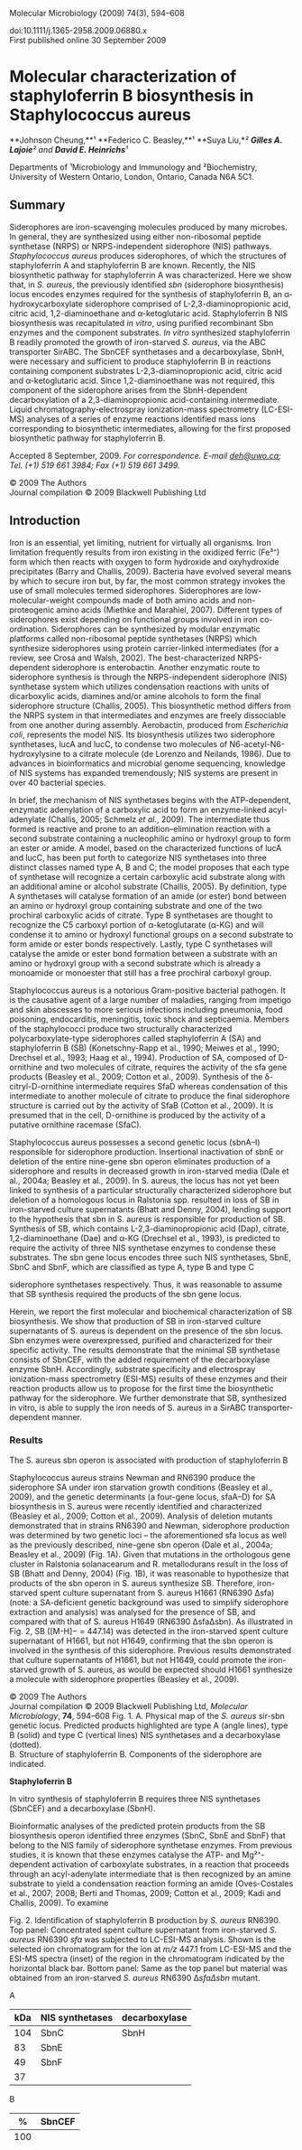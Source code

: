 
Molecular Microbiology (2009) 74(3), 594–608

doi:10.1111/j.1365-2958.2009.06880.x  
First published online 30 September 2009

# Molecular characterization of staphyloferrin B biosynthesis in Staphylococcus aureus

**Johnson Cheung,**¹ **Federico C. Beasley,**¹ **Suya Liu,**² **Gilles A. Lajoie**² and **David E. Heinrichs**¹*

Departments of ¹Microbiology and Immunology and ²Biochemistry, University of Western Ontario, London, Ontario, Canada N6A 5C1.

## Summary

Siderophores are iron-scavenging molecules produced by many microbes. In general, they are synthesized using either non-ribosomal peptide synthetase (NRPS) or NRPS-independent siderophore (NIS) pathways. *Staphylococcus aureus* produces siderophores, of which the structures of staphyloferrin A and staphyloferrin B are known. Recently, the NIS biosynthetic pathway for staphyloferrin A was characterized. Here we show that, in *S. aureus*, the previously identified *sbn* (siderophore biosynthesis) locus encodes enzymes required for the synthesis of staphyloferrin B, an α-hydroxycarboxylate siderophore comprised of L-2,3-diaminopropionic acid, citric acid, 1,2-diaminoethane and α-ketoglutaric acid. Staphyloferrin B NIS biosynthesis was recapitulated *in vitro*, using purified recombinant Sbn enzymes and the component substrates. *In vitro* synthesized staphyloferrin B readily promoted the growth of iron-starved *S. aureus*, via the ABC transporter SirABC. The SbnCEF synthetases and a decarboxylase, SbnH, were necessary and sufficient to produce staphyloferrin B in reactions containing component substrates L-2,3-diaminopropionic acid, citric acid and α-ketoglutaric acid. Since 1,2-diaminoethane was not required, this component of the siderophore arises from the SbnH-dependent decarboxylation of a 2,3-diaminopropionic acid-containing intermediate. Liquid chromatography-electrospray ionization-mass spectrometry (LC-ESI-MS) analyses of a series of enzyme reactions identified mass ions corresponding to biosynthetic intermediates, allowing for the first proposed biosynthetic pathway for staphyloferrin B.

Accepted 8 September, 2009. *For correspondence. E-mail deh@uwo.ca; Tel. (+1) 519 661 3984; Fax (+1) 519 661 3499.*

© 2009 The Authors  
Journal compilation © 2009 Blackwell Publishing Ltd

## Introduction

Iron is an essential, yet limiting, nutrient for virtually all organisms. Iron limitation frequently results from iron existing in the oxidized ferric (Fe³⁺) form which then reacts with oxygen to form hydroxide and oxyhydroxide precipitates (Barry and Challis, 2009). Bacteria have evolved several means by which to secure iron but, by far, the most common strategy invokes the use of small molecules termed siderophores. Siderophores are low-molecular-weight compounds made of both amino acids and non-proteogenic amino acids (Miethke and Marahiel, 2007). Different types of siderophores exist depending on functional groups involved in iron co-ordination. Siderophores can be synthesized by modular enzymatic platforms called non-ribosomal peptide synthetases (NRPS) which synthesize siderophores using protein carrier-linked intermediates (for a review, see Crosa and Walsh, 2002). The best-characterized NRPS-dependent siderophore is enterobactin. Another enzymatic route to siderophore synthesis is through the NRPS-independent siderophore (NIS) synthetase system which utilizes condensation reactions with units of dicarboxylic acids, diamines and/or amine alcohols to form the final siderophore structure (Challis, 2005). This biosynthetic method differs from the NRPS system in that intermediates and enzymes are freely dissociable from one another during assembly. Aerobactin, produced from *Escherichia coli*, represents the model NIS. Its biosynthesis utilizes two siderophore synthetases, lucA and lucC, to condense two molecules of N6-acetyl-N6-hydroxylysine to a citrate molecule (de Lorenzo and Neilands, 1986). Due to advances in bioinformatics and microbial genome sequencing, knowledge of NIS systems has expanded tremendously; NIS systems are present in over 40 bacterial species.

In brief, the mechanism of NIS synthetases begins with the ATP-dependent, enzymatic adenylation of a carboxylic acid to form an enzyme-linked acyl-adenylate (Challis, 2005; Schmelz *et al.*, 2009). The intermediate thus formed is reactive and prone to an addition–elimination reaction with a second substrate containing a nucleophilic amino or hydroxyl group to form an ester or amide. A model, based on the characterized functions of lucA and lucC, has been put forth to categorize NIS synthetases into three distinct classes named type A, B and C; the
model proposes that each type of synthetase will recognize a certain carboxylic acid substrate along with an additional amine or alcohol substrate (Challis, 2005). By definition, type A synthetases will catalyse formation of an amide (or ester) bond between an amino or hydroxyl group containing substrate and one of the two prochiral carboxylic acids of citrate. Type B synthetases are thought to recognize the C5 carboxyl portion of α-ketoglutarate (α-KG) and will condense it to amino or hydroxyl functional groups on a second substrate to form amide or ester bonds respectively. Lastly, type C synthetases will catalyse the amide or ester bond formation between a substrate with an amino or hydroxyl group with a second substrate which is already a monoamide or monoester that still has a free prochiral carboxyl group.

Staphylococcus aureus is a notorious Gram-positive bacterial pathogen. It is the causative agent of a large number of maladies, ranging from impetigo and skin abscesses to more serious infections including pneumonia, food poisoning, endocarditis, meningitis, toxic shock and septicaemia. Members of the staphylococci produce two structurally characterized polycarboxylate-type siderophores called staphyloferrin A (SA) and staphyloferrin B (SB) (Konetschny-Rapp et al., 1990; Meiwes et al., 1990; Drechsel et al., 1993; Haag et al., 1994). Production of SA, composed of D-ornithine and two molecules of citrate, requires the activity of the sfa gene products (Beasley et al., 2009; Cotton et al., 2009). Synthesis of the δ-citryl-D-ornithine intermediate requires SfaD whereas condensation of this intermediate to another molecule of citrate to produce the final siderophore structure is carried out by the activity of SfaB (Cotton et al., 2009). It is presumed that in the cell, D-ornithine is produced by the activity of a putative ornithine racemase (SfaC).

Staphylococcus aureus possesses a second genetic locus (sbnA–I) responsible for siderophore production. Insertional inactivation of sbnE or deletion of the entire nine-gene sbn operon eliminates production of a siderophore and results in decreased growth in iron-starved media (Dale et al., 2004a; Beasley et al., 2009). In S. aureus, the locus has not yet been linked to synthesis of a particular structurally characterized siderophore but deletion of a homologous locus in Ralstonia spp. resulted in loss of SB in iron-starved culture supernatants (Bhatt and Denny, 2004), lending support to the hypothesis that sbn in S. aureus is responsible for production of SB. Synthesis of SB, which contains L-2,3-diaminopropionic acid (Dap), citrate, 1,2-diaminoethane (Dae) and α-KG (Drechsel et al., 1993), is predicted to require the activity of three NIS synthetase enzymes to condense these substrates. The sbn gene locus encodes three such NIS synthetases, SbnE, SbnC and SbnF, which are classified as type A, type B and type C

siderophore synthetases respectively. Thus, it was reasonable to assume that SB synthesis required the products of the sbn gene locus.

Herein, we report the first molecular and biochemical characterization of SB biosynthesis. We show that production of SB in iron-starved culture supernatants of S. aureus is dependent on the presence of the sbn locus. Sbn enzymes were overexpressed, purified and characterized for their specific activity. The results demonstrate that the minimal SB synthetase consists of SbnCEF, with the added requirement of the decarboxylase enzyme SbnH. Accordingly, substrate specificity and electrospray ionization-mass spectrometry (ESI-MS) results of these enzymes and their reaction products allow us to propose for the first time the biosynthetic pathway for the siderophore. We further demonstrate that SB, synthesized in vitro, is able to supply the iron needs of S. aureus in a SirABC transporter-dependent manner.

### Results

The S. aureus sbn operon is associated with production of staphyloferrin B

Staphylococcus aureus strains Newman and RN6390 produce the siderophore SA under iron starvation growth conditions (Beasley et al., 2009), and the genetic determinants (a four-gene locus, sfaA–D) for SA biosynthesis in S. aureus were recently identified and characterized (Beasley et al., 2009; Cotton et al., 2009). Analysis of deletion mutants demonstrated that in strains RN6390 and Newman, siderophore production was determined by two genetic loci – the aforementioned sfa locus as well as the previously described, nine-gene sbn operon (Dale et al., 2004a; Beasley et al., 2009) (Fig. 1A). Given that mutations in the orthologous gene cluster in Ralstonia solanacearum and R. metallodurans result in the loss of SB (Bhatt and Denny, 2004) (Fig. 1B), it was reasonable to hypothesize that products of the sbn operon in S. aureus synthesize SB. Therefore, iron-starved spent culture supernatant from S. aureus H1661 (RN6390 Δsfa) (note: a SA-deficient genetic background was used to simplify siderophore extraction and analysis) was analysed for the presence of SB, and compared with that of S. aureus H1649 (RN6390 ΔsfaΔsbn). As illustrated in Fig. 2, SB ([M-H]− = 447.14) was detected in the iron-starved spent culture supernatant of H1661, but not H1649, confirming that the sbn operon is involved in the synthesis of this siderophore. Previous results demonstrated that culture supernatants of H1661, but not H1649, could promote the iron-starved growth of S. aureus, as would be expected should H1661 synthesize a molecule with siderophore properties (Beasley et al., 2009).

© 2009 The Authors  
Journal compilation © 2009 Blackwell Publishing Ltd, *Molecular Microbiology*, **74**, 594–608
Fig. 1. A. Physical map of the *S. aureus* sir-sbn genetic locus. Predicted products highlighted are type A (angle lines), type B (solid) and type C (vertical lines) NIS synthetases and a decarboxylase (dotted).  
B. Structure of staphyloferrin B. Components of the siderophore are indicated.

**Staphyloferrin B**

In vitro synthesis of staphyloferrin B requires three NIS synthetases (SbnCEF) and a decarboxylase (SbnH).

Bioinformatic analyses of the predicted protein products from the SB biosynthesis operon identified three enzymes (SbnC, SbnE and SbnF) that belong to the NIS family of siderophore synthetase enzymes. From previous studies, it is known that these enzymes catalyse the ATP- and Mg²⁺-dependent activation of carboxylate substrates, in a reaction that proceeds through an acyl-adenylate intermediate that is then recognized by an amine substrate to yield a condensation reaction forming an amide (Oves-Costales et al., 2007; 2008; Berti and Thomas, 2009; Cotton et al., 2009; Kadi and Challis, 2009). To examine

Fig. 2. Identification of staphyloferrin B production by *S. aureus* RN6390. Top panel: Concentrated spent culture supernatant from iron-starved *S. aureus* RN6390 *sfa* was subjected to LC-ESI-MS analysis. Shown is the selected ion chromatogram for the ion at *m/z* 447.1 from LC-ESI-MS and the ESI-MS spectra (inset) of the region in the chromatogram indicated by the horizontal black bar. Bottom panel: Same as the top panel but material was obtained from an iron-starved *S. aureus* RN6390 Δ*sfaΔsbn* mutant.

A

| kDa | NIS synthetases | decarboxylase |
| --- | --- | --- |
| 104 | SbnC | SbnH |
| 83 | SbnE |  |
| 49 | SbnF |  |
| 37 |  |  |

B

| % | SbnCEF |
| --- | --- |
| 100 |  |
|  |  |
|  |  |
|  |  |
|  |  |
|  |  |
|  |  |
|  |  |
|  |  |
|  |  |
|  |  |
|  |  |
|  |  |
|  |  |
|  |  |
|  |  |
|  |  |
|  |  |
|  |  |
|  |  |
|  |  |
|  |  |
|  |  |
|  |  |
|  |  |
|  |  |
|  |  |
|  |  |
|  |  |
|  |  |
|  |  |
|  |  |
|  |  |
|  |  |
|  |  |
|  |  |
|  |  |
|  |  |
|  |  |
|  |  |
|  |  |
|  |  |
|  |  |
|  |  |
|  |  |
|  |  |
|  |  |
|  |  |
|  |  |
|  |  |
|  |  |
|  |  |
|  |  |
|  |  |
|  |  |
|  |  |
|  |  |
|  |  |
|  |  |
|  |  |
|  |  |
|  |  |
|  |  |
|  |  |
|  |  |
|  |  |
|  |  |
|  |  |
|  |  |
|  |  |
|  |  |
|  |  |
|  |  |
|  |  |
|  |  |
|  |  |
|  |  |
|  |  |
|  |  |
|  |  |
|  |  |
|  |  |
|  |  |
|  |  |
|  |  |
|  |  |
|  |  |
|  |  |
|  |  |
|  |  |
|  |  |
|  |  |
|  |  |
|  |  |
|  |  |
|  |  |
|  |  |
|  |  |
|  |  |
|  |  |
|  |  |
|  |  |
|  |  |
|  |  |
|  |  |
|  |  |
|  |  |
|  |  |
|  |  |
|  |  |
|  |  |
|  |  |
|  |  |
|  |  |
|  |  |
|  |  |
|  |  |
|  |  |
|  |  |
|  |  |
|  |  |
|  |  |
|  |  |
|  |  |
|  |  |
|  |  |
|  |  |
|  |  |
|  |  |
|  |  |
|  |  |
|  |  |
|  |  |
|  |  |
|  |  |
|  |  |
|  |  |
|  |  |
|  |  |
|  |  |
|  |  |
|  |  |
|  |  |
|  |  |
|  |  |
|  |  |
|  |  |
|  |  |
|  |  |
|  |  |
|  |  |
|  |  |
|  |  |
|  |  |
|  |  |
|  |  |
|  |  |
|  |  |
|  |  |
|  |  |
|  |  |
|  |  |
|  |  |
|  |  |
|  |  |
|  |  |
|  |  |
|  |  |
|  |  |
|  |  |
|  |  |
|  |  |
|  |  |
|  |  |
|  |  |
|  |  |
|  |  |
|  |  |
|  |  |
|  |  |
|  |  |
|  |  |
|  |  |
|  |  |
|  |  |
|  |  |
|  |  |
|  |  |
|  |  |
|  |  |
|  |  |
|  |  |
|  |  |
|  |  |
|  |  |
|  |  |
|  |  |
|  |  |
|  |  |
|  |  |
|  |  |
|  |  |
|  |  |
|  |  |
|  |  |
|  |  |
|  |  |
|  |  |
|  |  |
|  |  |
|  |  |
|  |  |
|  |  |
|  |  |
|  |  |
|  |  |
|  |  |
|  |  |
|  |  |
|  |  |
|  |  |
|  |  |
|  |  |
|  |  |
|  |  |
|  |  |
|  |  |
|  |  |
|  |  |
|  |  |
|  |  |
|  |  |
|  |  |
|  |  |
|  |  |
|  |  |
|  |  |
|  |  |
|  |  |
|  |  |
|  |  |
|  |  |
|  |  |
|  |  |
|  |  |
|  |  |
|  |  |
|  |  |
|  |  |
|  |  |
|  |  |
|  |  |
|  |  |
|  |  |
|  |  |
|  |  |
|  |  |
|  |  |
|  |  |
|  |  |
|  |  |
|  |  |
|  |  |
|  |  |
|  |  |
|  |  |
|  |  |
|  |  |
|  |  |
|  |  |
|  |  |
|  |  |
|  |  |
|  |  |
|  |  |
|  |  |
|  |  |
|  |  |
|  |  |
|  |  |
|  |  |
|  |  |
|  |  |
|  |  |
|  |  |
|  |  |
|  |  |
|  |  |
|  |  |
|  |  |
|  |  |
|  |  |
|  |  |
|  |  |
|  |  |
|  |  |
|  |  |
|  |  |
|  |  |
|  |  |
|  |  |
|  |  |
|  |  |
|  |  |
|  |  |
|  |  |
|  |  |
|  |  |
|  |  |
|  |  |
|  |  |
|  |  |
|  |  |
|  |  |
|  |  |
|  |  |
|  |  |
|  |  |
|  |  |
|  |  |
|  |  |
|  |  |
|  |  |
|  |  |
|  |  |
|  |  |
|  |  |
|  |  |
|  |  |
|  |  |
|  |  |
|  |  |
|  |  |
|  |  |
|  |  |
|  |  |
|  |  |
|  |  |
|  |  |
|  |  |
|  |  |
|  |  |
|  |  |
|  |  |
|  |  |
|  |  |
|  |  |
|  |  |
|  |  |
|  |  |
|  |  |
|  |  |
|  |  |
|  |  |
|  |  |
|  |  |
|  |  |
|  |  |
|  |  |
|  |  |
|  |  |
|  |  |
|  |  |
|  |  |
|  |  |
|  |  |
|  |  |
|  |  |
|  |  |
|  |  |
|  |  |
|  |  |
|  |  |
|  |  |
|  |  |
|  |  |
|  |  |
|  |  |
|  |  |
|  |  |
|  |  |
|  |  |
|  |  |
|  |  |
|  |  |
|  |  |
|  |  |
|  |  |
|  |  |
|  |  |
|  |  |
|  |  |
|  |  |
|  |  |
|  |  |
|  |  |
|  |  |
|  |  |
|  |  |
|  |  |
|  |  |
|  |  |
|  |  |
|  |  |
|  |  |
|  |  |
|  |  |
|  |  |
|  |  |
|  |  |
|  |  |
|  |  |
|  |  |
|  |  |
|  |  |
|  |  |
|  |  |
|  |  |
|  |  |
|  |  |
|  |  |
|  |  |
|  |  |
|  |  |
|  |  |
|  |  |
|  |  |
|  |  |
|  |  |
|  |  |
|  |  |
|  |  |
|  |  |
|  |  |
|  |  |
|  |  |
|  |  |
|  |  |
|  |  |
|  |  |
|  |  |
|  |  |
|  |  |
|  |  |
|  |  |
|  |  |
|  |  |
|  |  |
|  |  |
|  |  |
|  |  |
|  |  |
|  |  |
|  |  |
|  |  |
|  |  |
|  |  |
|  |  |
|  |  |
|  |  |
|  |  |
|  |  |
|  |  |
|  |  |
|  |  |
|  |  |
|  |  |
|  |  |
|  |  |
|  |  |
|  |  |
|  |  |
|  |  |
|  |  |
|  |  |
|  |  |
|  |  |
|  |  |
|  |  |
|  |  |
|  |  |
|  |  |
|  |  |
|  |  |
|  |  |
|  |  |
|  |  |
|  |  |
|  |  |
|  |  |
|  |  |
|  |  |
|  |  |
|  |  |
|  |  |
|  |  |
|  |  |
|  |  |
|  |  |
|  |  |
|  |  |
|  |  |
|  |  |
|  |  |
|  |  |
|  |  |
|  |  |
|  |  |
|  |  |
|  |  |
|  |  |
|  |  |
|  |  |
|  |  |
|  |  |
|  |  |
|  |  |
|  |  |
|  |  |
|  |  |
|  |  |
|  |  |
|  |  |
|  |  |
|  |  |
|  |  |
|  |  |
|  |  |
|  |  |
|  |  |
|  |  |
|  |  |
|  |  |
|  |  |
|  |  |
|  |  |
|  |  |
|  |  |
|  |  |
|  |  |
|  |  |
|  |  |
|  |  |
|  |  |
|  |  |
|  |  |
|  |  |
|  |  |
|  |  |
|  |  |
|  |  |
|  |  |
|  |  |
|  |  |
|  |  |
|  |  |
|  |  |
|  |  |
|  |  |
|  |  |
|  |  |
|  |  |
|  |  |
|  |  |
|  |  |
|  |  |
|  |  |
|  |  |
|  |  |
|  |  |
|  |  |
|  |  |
|  |  |
|  |  |
|  |  |
|  |  |
|  |  |
|  |  |
|  |  |
|  |  |
|  |  |
|  |  |
|  |  |
|  |  |
|  |  |
|  |  |
|  |  |
|  |  |
|  |  |
|  |  |
|  |  |
|  |  |
|  |  |
|  |  |
|  |  |
|  |  |
|  |  |
|  |  |
|  |  |
|  |  |
|  |  |
|  |  |
|  |  |
|  |  |
|  |  |
|  |  |
|  |  |
|  |  |
|  |  |
|  |  |
|  |  |
|  |  |
|  |  |
|  |  |
|  |  |
|  |  |
|  |  |
|  |  |
|  |  |
|  |  |
|  |  |
|  |  |
|  |  |
|  |  |
|  |  |
|  |  |
|  |  |
|  |  |
|  |  |
|  |  |
|  |  |
|  |  |
|  |  |
|  |  |
|  |  |
|  |  |
|  |  |
|  |  |
|  |  |
|  |  |
|  |  |
|  |  |
|  |  |
|  |  |
|  |  |
|  |  |
|  |  |
|  |  |
|  |  |
|  |  |
|  |  |
|  |  |
|  |  |
|  |  |
|  |  |
|  |  |
|  |  |
|  |  |
|  |  |
|  |  |
|  |  |
|  |  |
|  |  |
|  |  |
|  |  |
|  |  |
|  |  |
|  |  |
|  |  |
|  |  |
|  |  |
|  |  |
|  |  |
|  |  |
|  |  |
|  |  |
|  |  |
|  |  |
|  |  |
|  |  |
|  |  |
|  |  |
|  |  |
|  |  |
|  |  |
|  |  |
|  |  |
|  |  |
|  |  |
|  |  |
|  |  |
|  |  |
|  |  |
|  |  |
|  |  |
|  |  |
|  |  |
|  |  |
|  |  |
|  |  |
|  |  |
|  |  |
|  |  |
|  |  |
|  |  |
|  |  |
|  |  |
|  |  |
|  |  |
|  |  |
|  |  |
|  |  |
|  |  |
|  |  |
|  |  |
|  |  |
|  |  |
|  |  |
|  |  |
|  |  |
|  |  |
|  |  |
|  |  |
|  |  |
|  |  |
|  |  |
|  |  |
|  |  |
|  |  |
|  |  |
|  |  |
|  |  |
|  |  |
|  |  |
|  |  |
|  |  |
|  |  |
|  |  |
|  |  |
|  |  |
|  |  |
|  |  |
|  |  |
|  |  |
|  |  |
|  |  |
|  |  |
|  |  |
|  |  |
|  |  |
|  |  |
|  |  |
|  |  |
|  |  |
|  |  |
|  |  |
|  |  |
|  |  |
|  |  |
|  |  |
|  |  |
|  |  |
|  |  |
|  |  |
|  |  |
|  |  |
|  |  |
|  |  |
|  |  |
|  |  |
|  |  |
|  |  |
|  |  |
|  |  |
|  |  |
|  |  |
|  |  |
|  |  |
|  |  |
|  |  |
|  |  |
|  |  |
|  |  |
|  |  |
|  |  |
|  |  |
|  |  |
|  |  |
|  |  |
|  |  |
|  |  |
|  |  |
|  |  |
|  |  |
|  |  |
|  |  |
|  |  |
|  |  |
|  |  |
|  |  |
|  |  |
|  |  |
|  |  |
|  |  |
|  |  |
|  |  |
|  |  |
|  |  |
|  |  |
|  |  |
|  |  |
|  |  |
|  |  |
|  |  |
|  |  |
|  |  |
|  |  |
|  |  |
|  |  |
|  |  |
|  |  |
|  |  |
|  |  |
|  |  |
|  |  |
|  |  |
|  |  |
|  |  |
|  |  |
|  |  |
|  |  |
|  |  |
|  |  |
|  |  |
|  |  |
|  |  |
|  |  |
|  |  |
|  |  |
|  |  |
|  |  |
|  |  |
|  |  |
|  |  |
|  |  |
|  |  |
|  |  |
|  |  |
|  |  |
|  |  |
|  |  |
|  |  |
|  |  |
|  |  |
|  |  |
|  |  |
|  |  |
|  |  |
|  |  |
|  |  |
|  |  |
|  |  |
|  |  |
|  |  |
|  |  |
|  |  |
|  |  |
|  |  |
|  |  |
|  |  |
|  |  |
|  |  |
|  |  |
|  |  |
|  |  |
|  |  |
|  |  |
|  |  |
|  |  |
|  |  |
|  |  |
|  |  |
|  |  |
|  |  |
|  |  |
|  |  |
|  |  |
|  |  |
|  |  |
|  |  |
|  |  |
|  |  |
|  |  |
|  |  |
|  |  |
|  |  |
|  |  |
|  |  |
|  |  |
|  |  |
|  |  |
|  |  |
|  |  |
|  |  |
|  |  |
|  |  |
|  |  |
|  |  |
|  |  |
|  |  |
|  |  |
|  |  |
|  |  |
|  |  |
|  |  |
|  |  |
|  |  |
|  |  |
|  |  |
|  |  |
|  |  |
|  |  |
|  |  |
|  |  |
|  |  |
|  |  |
|  |  |
|  |  |
|  |  |
|  |  |
|  |  |
|  |  |
|  |  |
|  |  |
|  |  |
|  |  |
|  |  |
|  |  |
|  |  |
|  |  |
|  |  |
|  |  |
|  |  |
|  |  |
|  |  |
|  |  |
|  |  |
|  |  |
|  |  |
|  |  |
|  |  |
|  |  |
|  |  |
|  |  |
|  |  |
|  |  |
|  |  |
|  |  |
|  |  |
|  |  |
|  |  |
|  |  |
|  |  |
|  |  |
|  |  |
|  |  |
|  |  |
|  |  |
|  |  |
|  |  |
|  |  |
|  |  |
|  |  |
|  |  |
|  |  |
|  |  |
|  |  |
|  |  |
|  |  |
|  |  |
|  |  |
|  |  |
|  |  |
|  |  |
|  |  |
|  |  |
|  |  |
|  |  |
|  |  |
|  |  |
|  |  |
|  |  |
|  |  |
|  |  |
|  |  |
|  |  |
|  |  |
|  |  |
|  |  |
|  |  |
|  |  |
|  |  |
|  |  |
|  |  |
|  |  |
|  |  |
|  |  |
|  |  |
|  |  |
|  |  |
|  |  |
|  |  |
|  |  |
|  |  |
|  |  |
|  |  |
|  |  |
|  |  |
|  |  |
|  |  |
|  |  |
|  |  |
|  |  |
|  |  |
|  |  |
|  |  |
|  |  |
|  |  |
|  |  |
|  |  |
|  |  |
|  |  |
|  |  |
|  |  |
|  |  |
|  |  |
|  |  |
|  |  |
|  |  |
|  |  |
|  |  |
|  |  |
|  |  |
|  |  |
|  |  |
|  |  |
|  |  |
|  |  |
|  |  |
|  |  |
|  |  |
|  |  |
|  |  |
|  |  |
|  |  |
|  |  |
|  |  |
|  |  |
|  |  |
|  |  |
|  |  |
|  |  |
|  |  |
|  |  |
|  |  |
|  |  |
|  |  |
|  |  |
|  |  |
|  |  |
|  |  |
|  |  |
|  |  |
|  |  |
|  |  |
|  |  |
|  |  |
|  |  |
|  |  |
|  |  |
|  |  |
|  |  |
|  |  |
|  |  |
|  |  |
|  |  |
|  |  |
|  |  |
|  |  |
|  |  |
|  |  |
|  |  |
|  |  |
|  |  |
|  |  |
|  |  |
|  |  |
|  |  |
|  |  |
|  |  |
|  |  |
|  |  |
|  |  |
|  |  |
|  |  |
|  |  |
|  |  |
|  |  |
|  |  |
|  |  |
|  |  |
|  |  |
|  |  |
|  |  |
|  |  |
|  |  |
|  |  |
|  |  |
|  |  |
|  |  |
|  |  |
|  |  |
|  |  |
|  |  |
|  |  |
|  |  |
|  |  |
|  |  |
|  |  |
|  |  |
|  |  |
|  |  |
|  |  |
|  |  |
|  |  |
|  |  |
|  |  |
|  |  |
|  |  |
|  |  |
|  |  |
|  |  |
|  |  |
|  |  |
|  |  |
|  |  |
|  |  |
|  |  |
|  |  |
|  |  |
|  |  |
|  |  |
|  |  |
|  |  |
|  |  |
|  |  |
|  |  |
|  |  |
|  |  |
|  |  |
|  |  |
|  |  |
|  |  |
|  |  |
|  |  |
|  |  |
|  |  |
|  |  |
|  |  |
|  |  |
|  |  |
|  |  |
|  |  |
|  |  |
|  |  |
|  |  |
|  |  |
|  |  |
|  |  |
|  |  |
|  |  |
|  |  |
|  |  |
|  |  |
|  |  |
|  |  |
|  |  |
|  |
Fig. 4. ESI-MS/MS fragmentation pattern of ions at *m/z* 447.1 (staphyloferrin B) is identical between samples obtained *in vivo* [i.e. from material obtained from culture supernatants (Fig. 2, top panel)] and *in vitro* [i.e. from material synthesized *in vitro* (Fig. 3B, bottom panel)]. The \[M-H\]⁻ ion fragments to give daughter ions resulting from losses of water and carbon dioxide, as indicated.

ATP, Mg²⁺, SbnC, SbnE, SbnF, SbnH, Dap, citrate or α-KG was omitted from the reaction (data not shown). Notably, SB synthesis could proceed even without the addition of Dae in the reaction (see below for further discussion). ESI-MS/MS was used to confirm that SB produced *in vitro* was the same as that isolated from spent culture supernatants of iron-starved *S*. aureus (Fig. 4).

In vitro synthesized staphyloferrin B is biologically active

Having established that SB can be produced *in vitro*, it was important to show that the molecule had the same biological properties (i.e. the ability to deliver iron to bacteria) as that of SB produced by *S*. aureus cells. This was confirmed by showing that enzymatic reaction material derived from complete reactions (i.e. those containing citric acid, Dap, α-KG, ATP, Mg²⁺ and SbnCEFH; see Fig. 3), and not that derived from reactions lacking any one component (e.g. lacking ATP or one or more enzymes), could readily promote the iron-starved growth of siderophore-deficient *S*. aureus (i.e. Δ*sfaΔsbn*) in a concentration-dependent fashion (Fig. 5A). This SB-dependent growth promotion was mediated by the ABC transporter SirABC (Fig. 5B), which is encoded by the *sirABC* operon divergently transcribed from the *sbn* operon (Fig. 1A).

SbnE, a citrate-desymmetrizing enzyme, initiates staphyloferrin B synthesis

Staphylococcus aureus SbnE is 578 amino acids in length with a calculated molecular mass of 66 kDa and an estimated isoelectric point (pl) of 5.52. Gel filtration analyses demonstrate that the protein exists in solution as a mixture of monomer and dimer (data not shown). Bioinformatic analyses place the enzyme in the lucA/lucC family of NIS synthetases and, more specifically, into the type A subfamily (Challis, 2005). BLAST searches demonstrate that SbnE shares significant similarity with the type A enzymes AsbA (initiates petrobactin synthesis in *Bacillus anthracis*) (Oves-Costales et al., 2009) and AcsD (initiates achromobactin synthesis in *Pectobacterium chrysanthemi* and *Pseudomonas syringae*) (Berti and Thomas, 2009; Schmelz et al., 2009). The type A enzymes are specific for condensation reactions involving citric acid and more importantly, a recent thorough study on AcsD from *P*. *chrysanthemi* showed that this enzyme catalysed the stereospecific adenylation of one of the prochiral carboxymethyl groups of citrate, which primes it for reaction with nucleophilic L-serine to form an achromobactin precursor (Schmelz et al., 2009).

To assay for enzymatic activity of SbnE, the hydroxylamine trapping assay (described in Kadi and Challis, 2009) was used. Essentially, this assay is used to monitor the specific activity of a synthetase towards a particular carboxylic acid. As illustrated in Fig. 6, of the three NIS synthetases tested (SbnC, SbnE and SbnF), only SbnE showed a high level of specific activity towards citrate as a substrate. In the structure of SB (Fig. 1B), citrate is joined on either side by Dap and Dae. Liquid chromatography-electrospray ionization-mass spectrometry (LC-ESI-MS) was used to demonstrate that upon incubation with citrate and Dap, SbnE readily catalysed

citrate in hydroxylamine assays (Fig. 6), was unable to form the citryl-Dap intermediate (Fig. 7A).

The kinetics of the recognition of citrate by SbnE were determined using the hydroxylamine trapping assay, and were as follows: \( K_m = 0.99 \, \text{mM} \pm 0.12 \), \( V_{\max} = 0.04 \, \text{mM min}^{-1} \pm 0.002 \) and \( K_{\text{cat}} = 16.08 \, \text{min}^{-1} \pm 0.87 \). Michaelis–Menten kinetics were observed at substrate concentrations as high as 30 mM citrate.

It was of interest to determine if SbnE could also carry out a condensation reaction between citrate and Dae. The bottom three panels of Fig. 7B and Fig. S1 illustrate that this reaction does occur, but that when presented with equimolar concentrations of citrate, Dap and Dae, SbnE readily forms the citryl-Dap intermediate ([M-H]⁻ at m/z 277.1) and virtually no mass ion species that would correlate with the formation of citryl-Dae ([M-H]⁻ at m/z 233.1). Therefore, this suggests that Dap is the preferred amine substrate for SbnE.


**Fig. 5.** In vitro synthesized staphyloferrin B (SB) is biologically active.
A. Increasing amounts of SB from complete reactions promoted increasing growth of iron-starved *S.* aureus Δ*sfaΔsbn*, reaching levels comparable to those obtained when 50 μM FeCl₃ was added to culture media. Material from reactions that lacked either ATP or Sbn enzymes failed to promote growth.
B. An intact SirABC transport system (see Fig. 1A for physical map of *sir-sbn* locus) is required for SB-dependent iron acquisition observed either in liquid growth media or in siderophore plate bioassays (inset). As described in Experimental procedures, the SB biosynthesis reactions produced 1 nM Desferal™ equivalents of SB as determined using the CAS siderophore detection assay. Each data point represents the mean ± SD of triplicate samples.


the ATP-dependent formation of a mass ion species of [M-H]⁻ at m/z 277.1 (Fig. 7A), consistent with the formation of [3] (Fig. 8). This reaction product reacted strongly with CAS reagent but was unable to promote the iron-starved growth of *S.* aureus (data not shown). The SbnE-dependent condensation of citrate with Dap was further confirmed by the appearance of a mass ion at m/z 279.1 when citrate-2,4-¹³C₂ replaced citric acid in the reaction (Fig. 7A). SbnF, which showed some activity towards

© 2009 The Authors  
Journal compilation © 2009 Blackwell Publishing Ltd, *Molecular Microbiology*, **74**, 594–608


**Fig. 6.** Substrate specificity determination for Sbn enzymes. Sbn enzymes were mixed with carboxylic acid substrates in reactions that contained ATP, Mg²⁺ and hydroxylamine. Assays, performed according to published procedures (Kadi and Challis, 2009), detected the production of hydroxamates. Results are presented for reactions using the carboxylic acid substrates citrate, cityrl-Dap, citryl-Dae and α-KG. Citryl-Dap and citryl-Dae were prepared from reactions that contained ATP, Mg²⁺, SbnE, citrate and either Dap or Dae respectively.

A

| SbnE, citrate, | 277.11 | 1.3e5 |
| --- | --- | --- |
| Dap, ATP, Mg²⁺ |  |  |

| SbnE, citrate, |  | 1.3e5 |
| --- | --- | --- |
| Dap, Mg²⁺ |  |  |

| SbnE, citrate-2,4-¹³C₂, | 279.12 | 1.3e5 |
| --- | --- | --- |
| Dap, ATP, Mg²⁺ |  |  |

| SbnF, citrate, |  | 1.3e5 |
| --- | --- | --- |
| Dap, ATP, Mg²⁺ |  |  |

B

|  |  |  |  |  |  |  |  |  |  |  |  |  |  |  |  |  |  |  |  |  |  |  |  |  |  |  |  |  |  |  |  |  |  |  |  |  |  |  |  |  |  |  |  |  |  |  |  |  |  |  |  |  |  |  |  |  |  |  |  |  |  |  |  |  |  |  |  |  |  |  |  |  |  |  |  |  |  |  |  |  |  |  |  |  |  |  |  |  |  |  |  |  |  |  |  |  |  |  |  |  |  |  |  |  |  |  |  |  |  |  |  |  |  |  |  |  |  |  |  |  |  |  |  |  |  |  |  |  |  |  |  |  |  |  |  |  |  |  |  |  |  |  |  |  |  |  |  |  |  |  |  |  |  |  |  |  |  |  |  |  |  |  |  |  |  |  |  |  |  |  |  |  |  |  |  |  |  |  |  |  |  |  |  |  |  |  |  |  |  |  |  |  |  |  |  |  |  |  |  |  |  |  |  |  |  |  |  |  |  |  |  |  |  |  |  |  |  |  |  |  |  |  |  |  |  |  |  |  |  |  |  |  |  |  |  |  |  |  |  |  |  |  |  |  |  |  |  |  |  |  |  |  |  |  |  |  |  |  |  |  |  |  |  |  |  |  |  |  |  |  |  |  |  |  |  |  |  |  |  |  |  |  |  |  |  |  |  |  |  |  |  |  |  |  |  |  |  |  |  |  |  |  |  |  |  |  |  |  |  |  |  |  |  |  |  |  |  |  |  |  |  |  |  |  |  |  |  |  |  |  |  |  |  |  |  |  |  |  |  |  |  |  |  |  |  |  |  |  |  |  |  |  |  |  |  |  |  |  |  |  |  |  |  |  |  |  |  |  |  |  |  |  |  |  |  |  |  |  |  |  |  |  |  |  |  |  |  |  |  |  |  |  |  |  |  |  |  |  |  |  |  |  |  |  |  |  |  |  |  |  |  |  |  |  |  |  |  |  |  |  |  |  |  |  |  |  |  |  |  |  |  |  |  |  |  |  |  |  |  |  |  |  |  |  |  |  |  |  |  |  |  |  |  |  |  |  |  |  |  |  |  |  |  |  |  |  |  |  |  |  |  |  |  |  |  |  |  |  |  |  |  |  |  |  |  |  |  |  |  |  |  |  |  |  |  |  |  |  |  |  |  |  |  |  |  |  |  |  |  |  |  |  |  |  |  |  |  |  |  |  |  |  |  |  |  |  |  |  |  |  |  |  |  |  |  |  |  |  |  |  |  |  |  |  |  |  |  |  |  |  |  |  |  |  |  |  |  |  |  |  |  |  |  |  |  |  |  |  |  |  |  |  |  |  |  |  |  |  |  |  |  |  |  |  |  |  |  |  |  |  |  |  |  |  |  |  |  |  |  |  |  |  |  |  |  |  |  |  |  |  |  |  |  |  |  |  |  |  |  |  |  |  |  |  |  |  |  |  |  |  |  |  |  |  |  |  |  |  |  |  |  |  |  |  |  |  |  |  |  |  |  |  |  |  |  |  |  |  |  |  |  |  |  |  |  |  |  |  |  |  |  |  |  |  |  |  |  |  |  |  |  |  |  |  |  |  |  |  |  |  |  |  |  |  |  |  |  |  |  |  |  |  |  |  |  |  |  |  |  |  |  |  |  |  |  |  |  |  |  |  |  |  |  |  |  |  |  |  |  |  |  |  |  |  |  |  |  |  |  |  |  |  |  |  |  |  |  |  |  |  |  |  |  |  |  |  |  |  |  |  |  |  |  |  |  |  |  |  |  |  |  |  |  |  |  |  |  |  |  |  |  |  |  |  |  |  |  |  |  |  |  |  |  |  |  |  |  |  |  |  |  |  |  |  |  |  |  |  |  |  |  |  |  |  |  |  |  |  |  |  |  |  |  |  |  |  |  |  |  |  |  |  |  |  |  |  |  |  |  |  |  |  |  |  |  |  |  |  |  |  |  |  |  |  |  |  |  |  |  |  |  |  |  |  |  |  |  |  |  |  |  |  |  |  |  |  |  |  |  |  |  |  |  |  |  |  |  |  |  |  |  |  |  |  |  |  |  |  |  |  |  |  |  |  |  |  |  |  |  |  |  |  |  |  |  |  |  |  |  |  |  |  |  |  |  |  |  |  |  |  |  |  |  |  |  |  |  |  |  |  |  |  |  |  |  |  |  |  |  |  |  |  |  |  |  |  |  |  |  |  |  |  |  |  |  |  |  |  |  |  |  |  |  |  |  |  |  |  |  |  |  |  |  |  |  |  |  |  |  |  |  |  |  |  |  |  |  |  |  |  |  |  |  |  |  |  |  |  |  |  |  |  |  |  |  |  |  |  |  |  |  |  |  |  |  |  |  |  |  |  |  |  |  |  |  |  |  |  |  |  |  |  |  |  |  |  |  |  |  |  |  |  |  |  |  |  |  |  |  |  |  |  |  |  |  |  |  |  |  |  |  |  |  |  |  |  |  |  |  |  |  |  |  |  |  |  |  |  |  |  |  |  |  |  |  |  |  |  |  |  |  |  |  |  |  |  |  |  |  |  |  |  |  |  |  |  |  |  |  |  |  |  |  |  |  |  |  |  |  |  |  |  |  |  |  |  |  |  |  |  |  |  |  |  |  |  |  |  |  |  |  |  |  |  |  |  |  |  |  |  |  |  |  |  |  |  |  |  |  |  |  |  |  |  |  |  |  |  |  |  |  |  |  |  |  |  |  |  |  |  |  |  |  |  |  |  |  |  |  |  |  |  |  |  |  |  |  |  |  |  |  |  |  |  |  |  |  |  |  |  |  |  |  |  |  |  |  |  |  |  |  |  |  |  |  |  |  |  |  |  |  |  |  |  |  |  |  |  |  |  |  |  |  |  |  |  |  |  |  |  |  |  |  |  |  |  |  |  |  |  |  |  |  |  |  |  |  |  |  |  |  |  |  |  |  |  |  |  |  |  |  |  |  |  |  |  |  |  |  |  |  |  |  |  |  |  |  |  |  |  |  |  |  |  |  |  |  |  |  |  |  |  |  |  |  |  |  |  |  |  |  |  |  |  |  |  |  |  |  |  |  |  |  |  |  |  |  |  |  |  |  |  |  |  |  |  |  |  |  |  |  |  |  |  |  |  |  |  |  |  |  |  |  |  |  |  |  |  |  |  |  |  |  |  |  |  |  |  |  |  |  |  |  |  |  |  |  |  |  |  |  |  |  |  |  |  |  |  |  |  |  |  |  |  |  |  |  |  |  |  |  |  |  |  |  |  |  |  |  |  |  |  |  |  |  |  |  |  |  |  |  |  |  |  |  |  |  |  |  |  |  |  |  |  |  |  |  |  |  |  |  |  |  |  |  |  |  |  |  |  |  |  |  |  |  |  |  |  |  |  |  |  |  |  |  |  |  |  |  |  |  |  |  |  |  |  |  |  |  |  |  |  |  |  |  |  |  |  |  |  |  |  |  |  |  |  |  |  |  |  |  |  |  |  |  |  |  |  |  |  |  |  |  |  |  |  |  |  |  |  |  |  |  |  |  |  |  |  |  |  |  |  |  |  |  |  |  |  |  |  |  |  |  |  |  |  |  |  |  |  |  |  |  |  |  |  |  |  |  |  |  |  |  |  |  |  |  |  |  |  |  |  |  |  |  |  |  |  |  |  |  |  |  |  |  |  |  |  |  |  |  |  |  |  |  |  |  |  |  |  |  |  |  |  |  |  |  |  |  |  |  |  |  |  |  |  |  |  |  |  |  |  |  |  |  |  |  |  |  |  |  |  |  |  |  |  |  |  |  |  |  |  |  |  |  |  |  |  |  |  |  |  |  |  |  |  |  |  |  |  |  |  |  |  |  |  |  |  |  |  |  |  |  |  |  |  |  |  |  |  |  |  |  |  |  |  |  |  |  |  |  |  |  |  |  |  |  |  |  |  |  |  |  |  |  |  |  |  |  |  |  |  |  |  |  |  |  |  |  |  |  |  |  |  |  |  |  |  |  |  |  |  |  |  |  |  |  |  |  |  |  |  |  |  |  |  |  |  |  |  |  |  |  |  |  |  |  |  |  |  |  |  |  |  |  |  |  |  |  |  |  |  |  |  |  |  |  |  |  |  |  |  |  |  |  |  |  |  |  |  |  |  |  |  |  |  |  |  |  |  |  |  |  |  |  |  |  |  |  |  |  |  |  |  |  |  |  |  |  |  |  |  |  |  |  |  |  |  |  |  |  |  |  |  |  |  |  |  |  |  |  |  |  |  |  |  |  |  |  |  |  |  |  |  |  |  |  |  |  |  |  |  |  |  |  |  |  |  |  |  |  |  |  |  |  |  |  |  |  |  |  |  |  |  |  |  |  |  |  |  |  |  |  |  |  |  |  |  |  |  |  |  |  |  |  |  |  |  |  |  |  |  |  |  |  |  |  |  |  |  |  |  |  |  |  |  |  |  |  |  |  |  |  |  |  |  |  |  |  |  |  |  |  |  |  |  |  |  |  |  |  |  |  |  |  |  |  |  |  |  |  |  |  |  |  |  |  |  |  |  |  |  |  |  |  |  |  |  |  |  |  |  |  |  |  |  |  |  |  |  |  |  |  |  |  |  |  |  |  |  |  |  |  |  |  |  |  |  |  |  |  |  |  |  |  |  |  |  |  |  |  |  |  |  |  |  |  |  |  |  |  |  |  |  |  |  |  |  |  |  |  |  |  |  |  |  |  |  |  |  |  |  |  |  |  |  |  |  |  |  |  |  |  |  |  |  |  |  |  |  |  |  |  |  |  |  |  |  |  |  |  |  |  |  |  |  |  |  |  |  |  |  |  |  |  |  |  |  |  |  |  |  |  |  |  |  |  |  |  |  |  |  |  |  |  |  |  |  |  |  |  |  |  |  |  |  |  |  |  |  |  |  |  |  |  |  |  |  |  |  |  |  |  |  |  |  |  |  |  |  |  |  |  |  |  |  |  |  |  |  |  |  |  |  |  |  |  |  |  |  |  |  |  |  |  |  |  |  |  |  |  |  |  |  |  |  |  |  |  |  |  |  |  |  |  |  |  |  |  |  |  |  |  |  |  |  |  |  |  |  |  |  |  |  |  |  |  |  |  |  |  |  |  |  |  |  |  |  |  |  |  |  |  |  |  |  |  |  |  |  |  |  |  |  |  |  |  |  |  |  |  |  |  |  |  |  |  |  |  |  |  |  |  |  |  |  |  |  |  |  |  |  |  |  |  |  |  |  |  |  |  |  |  |  |  |  |  |  |  |  |  |  |  |  |  |  |  |  |  |  |  |  |  |  |  |  |  |  |  |  |  |  |  |  |  |  |  |  |  |  |  |  |  |  |  |  |  |  |  |  |  |  |  |  |  |  |  |  |  |  |  |  |  |  |  |  |  |  |  |  |  |  |  |  |  |  |  |  |  |  |  |  |  |  |  |  |  |  |  |  |  |  |  |  |  |  |  |  |  |  |  |  |  |  |  |  |  |  |  |  |  |  |  |  |  |  |  |  |  |  |  |  |  |  |  |  |  |  |  |  |  |  |  |  |  |  |  |  |  |  |  |  |  |  |  |  |  |  |  |  |  |  |  |  |  |  |  |  |  |  |  |  |  |  |  |  |  |  |  |  |  |  |  |  |  |  |  |  |  |  |  |  |  |  |  |  |  |  |  |  |  |  |  |  |  |  |  |  |  |  |  |  |  |  |  |  |  |  |  |  |  |  |  |  |  |  |  |  |  |  |  |  |  |  |  |  |  |  |  |  |  |  |  |  |  |  |  |  |  |  |  |  |  |  |  |  |  |  |  |  |  |  |  |  |  |  |  |  |  |  |  |  |  |  |  |  |  |  |  |  |  |  |  |  |  |  |  |  |  |  |  |  |  |  |  |  |  |  |  |  |  |  |  |  |  |  |  |  |  |  |  |  |  |  |  |  |  |  |  |  |  |  |  |  |  |  |  |  |  |  |  |  |  |  |  |  |  |  |  |  |  |  |  |  |  |  |  |  |  |  |  |  |  |  |  |  |  |  |  |  |  |  |  |  |  |  |  |  |  |  |  |  |  |  |  |  |  |  |  |  |  |  |  |  |  |  |  |  |  |  |  |  |  |  |  |  |  |  |  |  |  |  |  |  |  |  |  |  |  |  |  |  |  |  |  |  |  |  |  |  |  |  |  |  |  |  |  |  |  |  |  |  |  |  |  |  |  |  |  |  |  |  |  |  |  |  |  |  |  |  |  |  |  |  |  |  |  |  |  |  |  |  |  |  |  |  |  |  |  |  |  |  |  |  |  |  |  |  |  |  |  |  |  |  |  |  |  |  |  |  |  |  |  |  |  |  |  |  |  |  |  |  |  |  |  |  |  |  |  |  |  |  |  |  |  |  |  |  |  |  |  |  |  |  |  |  |  |  |  |  |  |  |  |  |  |  |  |  |  |  |  |  |  |  |  |  |  |  |  |  |  |  |  |  |  |  |  |  |  |  |  |  |  |  |  |  |  |  |  |  |  |  |  |  |  |  |  |  |  |  |  |  |  |  |  |  |  |  |  |  |  |  |  |  |  |  |  |  |  |  |  |  |  |  |  |  |  |  |  |  |  |  |  |  |  |  |  |  |  |  |  |  |  |  |  |  |  |  |  |  |  | 
C

|  |  |  |  |  |
| --- | --- | --- | --- | --- |
| 100 | %x20 |  | %x30 |  |
|  |  |  |  |  |
| 50 |  |  |  |  |
|  |  |  |  |  |
| 0 |  |  |  |  |

|  |  |  |  |  |
| --- | --- | --- | --- | --- |
| 100 | %x20 |  | %x30 |  |
|  |  |  |  |  |
| 50 |  |  |  |  |
|  |  |  |  |  |
| 0 |  |  |  |  |

|  |  |  |  |  |
| --- | --- | --- | --- | --- |
| 100 | %x20 |  | %x30 |  |
|  |  |  |  |  |
| 50 |  |  |  |  |
|  |  |  |  |  |
| 0 |  |  |  |  |

D

|  |  |  |  |  |
| --- | --- | --- | --- | --- |
| 100 | %x10 |  |  |  |
|  |  |  |  |  |
| 50 |  |  |  |  |
|  |  |  |  |  |
| 0 |  |  |  |  |

|  |  |  |  |  |
| --- | --- | --- | --- | --- |
| 100 | %x10 |  |  |  |
|  |  |  |  |  |
| 50 |  |  |  |  |
|  |  |  |  |  |
| 0 |  |  |  |  |

|  |  |  |  |  |
| --- | --- | --- | --- | --- |
| 100 | %x10 |  |  |  |
|  |  |  |  |  |
| 50 |  |  |  |  |
|  |  |  |  |  |
| 0 |  |  |  |  |

Fig. 7. cont.

yield free Dae as a substrate is unlikely to be a biologically relevant process since, as shown in Fig. 7B and Fig. S1, free Dae is only poorly incorporated onto citrate by SbnE, and especially in the presence of Dap. Therefore, this would indicate that decarboxylation occurs preferentially on an SB intermediate. As demonstrated in Fig. 7B and Fig. S1, when SbnH was added to reactions containing

SbnE, citric acid and Dap, an [M-H]⁻ ion at m/z 233.1 appeared, in agreement with a proposed decarboxylation reaction on [3] to yield [4]. In reactions where citric acid-2,4-¹³C₂ replaced citric acid, the mass ion of [M-H]⁻ at m/z 233.1 disappeared and was shifted up two mass units. The appearance of an SB-intermediate species at [M-H]⁻ at m/z 235.1 was not obvious in reactions buffered with

© 2009 The Authors  
Journal compilation © 2009 Blackwell Publishing Ltd, Molecular Microbiology, 74, 594–608

L-2,3-diamino-
propionic acid [1]
[M-H]⁻ = 103.06

citric acid [2]
[M-H]⁻ = 191.03

citryl-L-2,3-diamino-
propionic acid [3]
[M-H]⁻ = 277.08

citryl-diaminoethane [4]
[M-H]⁻ = 233.09

[1] + [4]

L-2,3-diaminopropionyl-citryl-
diaminoethane [5]
[M-H]⁻ = 319.13

staphyloferrin B
[M-H]⁻ = 447.14

Fig. 8. Proposed scheme for the biosynthesis of staphyloferrin B. Abbreviations used: αKG, α-ketoglutarate; PLP, pyridoxal-5′-phosphate.

HEPES since it has the same mass as that of the depro-
tonated form of HEPES buffer (two predominant mass
ions are observed for HEPES, one at 237.1 and another
at 235.1) (Fig. 7B). To circumvent this problem, the reac-
tions were also performed in phosphate buffer, pH 7.4.
Using phosphate buffer, the 233.1 to 235.1 mass ion shift
due to replacement of citrate with citrate-2,4-¹³C₂ in the
reactions is readily apparent given the absence of inter-
fering background in this region of the spectra (Fig. S1).

SbnF is necessary to form a staphyloferrin
B intermediate

SbnF is a 592-amino-acid-long protein with a theoretical
mass of 68.9 kDa and an estimated pI of 5.07. Gel filtra-
tion analyses indicate that SbnF is a mixture of monomer
and dimer in solution (data not shown). Bioinformatic
analyses, along with the known structure of SB, indicate
that SbnF, a putative type C synthetase, generates an
amide bond between an amino- or hydroxyl-containing
substrate and a second substrate which is already a
monoamide but still possesses a free prochiral carboxyl.
Thus, given that our data were consistent with the genera-
tion of [4] from a reaction containing SbnE, SbnH,
citrate and Dap, we postulated that SbnF could act on this
intermediate to add a molecule of Dap, which would be
consistent with the known structure of SB (see Fig. 1).
The potential substrate was first examined using sub-
strate trapping (hydroxylamine) assays. Not surprisingly,

SbnF did not react with the citryl-Dap product of a reaction
containing SbnE, citrate and Dap (the mass ion at m/z
277.1 corresponding to [3]) (Fig. 6). To determine whether
SbnF recognizes a citryl-Dae intermediate as a substrate
in the hydroxylamine assays, we attempted to use the
product of reactions containing SbnE, SbnH, citrate and
Dap (which yields a mass ion of 233.1 consistent with
citryl-Dae [4]). Unfortunately, it was determined that PLP,
which is associated with SbnH, interfered with the assay.
To overcome this, citryl-Dae was generated by reacting
SbnE with citrate in the presence of a 17-fold molar
excess Dae compared with substrate concentrations that
were used for routine reactions set up for all LC-ESI-MS
experiments. In this case, SbnF showed high levels of
activity with the citryl-Dae intermediate (Fig. 6). In the
structure of SB, the Dae molecule is linked to citrate and
Dap. Therefore, it was reasonable to assume that SbnF
recognized and condensed the citryl-Dae intermediate
with Dap. This reaction would generate a species of
[M-H]⁻ at m/z 319.1. LC-MS confirmed that this species
appeared in ATP-dependent reactions containing SbnE,
SbnH, SbnF, citrate and Dap (Fig. 7C). Mass ions of 233.1
and 277.1 were also detectable in these reactions. When
reactions contained citrate-2,4-¹³C₂ in place of citrate, the
m/z 233.1, 277.1 and 319.1 mass ions were each shifted
two mass units higher (Fig. 7C). Consistent with the
hydroxylamine assay results showing that SbnF did not
react with the SbnE-catalysed citryl-Dap product, we
could not detect a mass ion of m/z 363.1 (Dap-citryl-Dap)
when SbnF was reacted with SbnE, citrate and Dap (data not shown). All together, the data are consistent with SbnF acting in the pathway subsequent to SbnE and SbnH, and generating [5] by condensing one molecule of Dap with [4].

SbnC activates α-KG in a reaction that completes the synthesis of staphyloferrin B

SbnC is 584 amino acids long with a mass of 66.4 kDa and an estimated pl of 4.93. Using gel filtration chromatography, SbnC was determined to exist in solution as a mixture of monomer and dimer (data not shown). SbnC groups with type B synthetases based on bioinformatic analyses (Challis, 2005), meaning that it putatively catalyses amide bond formation between an amino or hydroxyl group of one substrate and the C5 carboxyl group of α-KG. In agreement with this prediction, the hydroxylamine-trapping assay showed that SbnC, but not SbnE or SbnF, activates α-KG (Fig. 6). As described above (illustrated in Fig. 3), LC-ESI-MS demonstrated that reactions containing α-KG, citrate, Dap, SbnE, SbnH and SbnF (i.e. lacking SbnC) do not form SB (no mass ions of 447.1 in negative ion mode detectable above background) but do form a mass ion of m/z 319.1 that correlates with compound [5] (data not shown). As shown in Fig. 3 and again in Fig. 7D (top spectra), complete reactions (i.e. all four enzymes and three SB component substrates) readily synthesized a mass ion at m/z 447.1, consistent with the mass of SB. The mass of SB was two mass units heavier when citrate was replaced with citrate-2,4-¹³C₂ (Fig. 7D, second spectra). The ATP dependence of the synthesis was again confirmed in the third spectra shown in Fig. 7D, as was the requirement for SbnH, even in the presence of Dae (Fig. 7D, fourth spectra). In the latter case, a build-up of the mass ion at m/z 277.1 was readily observed, in agreement with blockade of the pathway after the first enzymatic step (Fig. 8). Taken together, these data are consistent with the hypothesis that SbnC condenses α-KG with [5] in the final step of SB biosynthesis.

### Discussion

Iron, or, more appropriately, its availability, plays a central role in the host–pathogen relationship. Whereas the host has developed numerous strategies to thwart pathogens by sequestering this essential nutrient, many pathogens have countered by evolving specialized iron acquisition mechanisms. *S*. aureus is a significant human and animal pathogen which has the capability to scavenge haem, doing so by releasing extracellular toxins that lyse erythrocytes, resulting in the release of haemoglobin. A specialized series of proteins (iron-regulated surface determinants) is expressed on the surface of *S*. aureus, of which the cumulative function is to affect the cell surface binding of haemoglobin and the subsequent release and transport of haem into the cell for its use in biological processes (Mazmanian et al., 2003; Maresso and Schneewind, 2006; Muryoi et al., 2008; Zhu et al., 2008). *S*. aureus is an interesting pathogen because not only does it acquire iron from haem, but it also produces at least two siderophores, of which the structures of SA and SB are known.

In this study, we describe the first characterization of the biosynthesis of SB, and demonstrate cell-free synthesis of SB. SB is composed of Dap, citric acid, Dae and α-KG. Given that the structure of the siderophore contains carboxylic acids and amines, it was not surprising that it would be synthesized in an NIS-dependent manner, and would likely require the activity of three NIS synthetases. The *sbn* gene cluster, which encodes three NIS synthetases (SbnCEF), was previously associated with the production of a siderophore that was not structurally elucidated (Dale et al., 2004a). As described here, we took advantage of *S*. aureus deletion mutants to show that strains deleted for *sfa* (i.e. do not synthesize SA) make readily detectable amounts of SB. SB synthesis in *S*. aureus was dependent on the *sbn* genes since the siderophore was not detected in culture supernatants of a mutant containing deletions of both the *sfa* and *sbn* gene clusters.

In order to elucidate the SB biosynthetic pathway, Sbn proteins were purified and reacted with SB components. It is noteworthy that inclusion of the three synthetases (SbnCEF) along with ATP, Mg²⁺ and the four component substrates of SB, in a one-pot assay, did not result in the formation of SB. SB was only formed with the inclusion in the assay of the PLP-dependent decarboxylase, SbnH. Moreover, with SbnH included in reactions, Dae as a component substrate was not required for SB synthesis to proceed. This would suggest that the essential decarboxylation step occurs on a Dap-containing intermediate (decarboxylation of Dap yields Dae) and argues against SbnH activity on the Dap substrate before its inclusion into the growing structure. The data are consistent with decarboxylation of [3] to yield [4] (Fig. 8). Although the data demonstrated that a decarboxylation step was required for SB synthesis (specifically for decarboxylation of the SbnE-derived citryl-Dap intermediate to a citryl-Dae intermediate), we could still show that SbnE was capable of directly condensing Dae with citrate, presumably bypassing the requirement for a decarboxylation step. This would be similar to data recently published on the achromobactin biosynthetic pathway (Berti and Thomas, 2009). In the biosynthesis of achromobactin, which is comprised of citrate, α-KG, ethanolamine and diaminobutyrate, the first step is the AcsD (analogous to SbnE)-dependent

© 2009 The Authors  
Journal compilation © 2009 Blackwell Publishing Ltd, *Molecular Microbiology*, **74**, 594–608
condensation of citric acid with serine, and this intermediate is thought to be decarboxylated to O-citryl-ethanolamine. Berti and Thomas (2009) have shown that if AcsD were instead provided with citric acid and ethanolamine, the O-citryl-ethanolamine intermediate could be formed, thus bypassing a predicted PLP-dependent AcsE (analogous to SbnH)-mediated decarboxylation step and allowing synthesis of the complete achromobactin siderophore structure. In contrast, in the SB pathway, we have shown that a decarboxylation step is required for SB synthesis and, presumably, as a result of our data indicating that SbnE strongly favours condensation of citrate with Dap as opposed to Dae (Fig. 7D). Since another molecule of Dap is required to form the final structure, it is impossible to bypass the requirement for Dap in the synthesis of SB. Moreover, the *in vivo* concentration of Dap is likely to be higher than that of Dae, especially since we have evidence that the SbnA and SbnB enzymes synthesize Dap (F.C. Beasley, J. Cheung and D.E. Heinrichs, unpubl. obs.) as a method to ensure the presence of this precursor.

An important difference between the achromobactin and SB pathways is the lack of processive addition of α-KG to the structure of SB by a type B enzyme (SbnC for SB and AcsA for achromobactin). It has been observed that two successive α-KG molecules are condensed onto the achromobactin intermediate by AcsA to form the final siderophore, provided that the serine in the α-ketoglutarly-diaminobutryl-citryl-serine intermediate has been decarboxylated prior to addition of the second α-KG (Berti and Thomas, 2009). It is possible in this case that the carboxyl group on serine acts as a steric obstacle preventing AcsA from adding another α-KG to the intermediate. By comparing this observation with the known structure of SB (Fig. 8) we can make the analogy that the presence of the carboxyl group on Dap is similarly inhibiting SbnC from processively adding a second α-KG to the SB structure. This is yet another interesting difference in SB because we have shown in this study that the decarboxylation event by SbnH occurs on [3] in order for SbnF to recognize it as a substrate (Fig. 7B and C). Even when all four enzymes were incubated with citrate, Dap, α-KG, Mg²⁺ and ATP, we were unable to observe a mass ion that corresponded to a mass of SB, decarboxylated and condensed with another molecule of α-KG ([M-H]⁻ at m/z 531) by LC-ESI-MS (data not shown). Therefore, SbnH is unable to decarboxylate the Dap on either [5] or the full SB structure to generate another Dae moiety that might serve as an adequate nucleophile for a condensation with a second α-KG.

Challis (2005) used bioinformatics to propose that NIS synthetases fall into three basic types (A, B and C), grouped according to specificity for particular carboxylic acids. In this study, we have demonstrated that SbnE has type A NIS activity, SbnC has type B NIS activity and SbnF

has type C NIS activity, as predicted by the phylogenetic analyses, thus demonstrating the general robustness of the bioinformatic-based predictions. To date, of the close to 100 NIS synthetase enzymes identified through genome mining, only a few have been biochemically characterized (Kadi et al., 2008; Oves-Costales et al., 2008; 2009; Schmelz et al., 2009). The SB pathway is interesting to study because it uses a representative of each of the three synthetase types, thus representing a good model system to study. Cotton et al. have recently shown that the two type A NIS synthetases in the SA pathway cluster with the type B NIS synthetases, thus forming a new subtype of enzymes with A-type chemistry (Cotton et al., 2009) and highlighting the need for continued biochemical studies of these important enzymes to elucidate their activity.

In a recent landmark study, Schmelz et al. (2009) defined a high-resolution crystal structure of the type A NIS enzyme AcsD from *P. chrysanthemi*. They provided important insight into the mechanism of action of this family of proteins by observing the acyladenylate intermediate that is formed during activation of one of the prochiral carboxylate groups of citrate. Subsequent attack by an amine nucleophile (L-serine in the case of AcsD) results in a condensation reaction and release of the citryl-L-serine siderophore intermediate. This points out a key difference between NIS and NRPS systems. In the latter, intermediate structures remain associated with the modular synthetic machinery. In the case of the former, one might suspect that protein:protein (i.e. synthetase:synthetase) interactions may be involved that would ensure greater efficiency in the synthesis of the siderophore molecule, in light of the fact that intermediate structures are freely dissociable from the NIS synthetases. The possible existence of higher-order protein complexes for these biosynthetic pathways remains to be determined.

This study adds to the recent and rapid progress in our understanding the function of NIS synthetases, an important class of bacterial enzymes. We demonstrate, for the first time, the *in vitro* synthesis of biologically active SB by combining three synthetases and a decarboxylase in one-pot enzyme reactions, and propose a biosynthetic pathway. This is an important step towards more detailed mechanistic and structural studies on the synthetases and their reaction products.

### Experimental procedures

#### Bacterial strains, plasmids and standard growth conditions

Bacterial strains and plasmids used in this study are described in Table 1. *E. coli* were grown in Luria-Bertani broth (Difco). For experiments not directly involved in the analysis of iron uptake, *S. aureus* were grown in tryptic soy broth

Table 1. Bacterial strains, plasmids and oligonucleotides used in this study.

| Bacterial strains, plasmids and oligonucleotides | Description$^a$ | Source or reference |
| --- | --- | --- |
| E. coli | F$^{-}$ $\phi$80 dLacZ$\Delta$M15 recA1 endA1 nupG gyrA96 glnV44 thi-1 hsdR17(r$_{K}^{-}$ m$_{K}^{+}$) $\lambda^{-}$supE44 relA1 deoR $\Delta$(lacZYA-argF)U169 | Promega |
| ER2566 | F$^{-}$ $\lambda^{-}$ fhuA2 [lon] ompT lacZ::T7 gene 1 gal sulA11 $\Delta$(mcrC-mrr)114::IS10 R(mcr-73::miniTn10-Tet$^{S}$)2 R(zgb-210::Tn10)1 (Tet$^{S}$) endA1 [dcm] | New England Biolabs |
| BL21(DE3) | F$^{-}$ ompT gal dcm lon hsdS$_{B}$ (r$_{B}^{-}$ m$_{B}^{-}$) $\lambda$(DE3 [lacI lacUV5-T7 gene 1 ind1 sam7 nin5]) | Novagen |
| S. aureus | r$_{K}^{-}$ m$_{K}^{+}$ accepts foreign DNA | Kreiswirth *et al.* (1983) |
| RN4220 | Prophage-cured wild-type strain | Peng *et al.* (1988) |
| RN6390 | H306 | RN6390 *sirA*; Km$^{R}$ | Dale *et al.* (2004b) |
| H1324 | RN6390 $\Delta$sbn; Tet$^{R}$ | Beasley *et al.* (2009) |
| H1661 | RN6390 $\Delta$sfa; Km$^{R}$ | Beasley *et al.* (2009) |
| H1649 | RN6390 $\Delta$sbn $\Delta$sfa; Tet$^{R}$ Km$^{R}$ | Beasley *et al.* (2009) |
| H1448 | RN6390 $\Delta$hts; Tet$^{R}$ | Beasley *et al.* (2009) |
| H1480 | RN6390 *sirA* $\Delta$hts; Tet$^{R}$ Km$^{R}$ | Beasley *et al.* (2009) |
| Plasmids | Overexpression vector for hexahistidine-tagged proteins; Km$^{R}$ | Novagen |
| pET28a(+) | pET28a(+) derivative encoding SbnC; Km$^{R}$ | This study |
| pSbnC | pET28a(+) derivative encoding SbnE; Km$^{R}$ | This study |
| pSbnE | pET28a(+) derivative encoding SbnF; Km$^{R}$ | This study |
| pSbnF | pET28a(+) derivative encoding SbnH; Km$^{R}$ | This study |
| pSbnH |  |  |

a. Km, Kanamycin; Tet, tetracycline.

(Difco). Tris-minimal succinate (TMS) was prepared as described (Sebulsky *et al.*, 2004) and used as an iron-limited minimal medium. To further restrict the level of free iron in TMS, the iron-chelating compounds 2,2′-dipyridyl and ethylenediamine-di(o-hydroxyphenol acetic acid) (EDDHA) were added as indicated in the text. Where necessary, kanamycin (30 µg ml$^{-1}$) was incorporated into media for the growth of *E. coli* strains. For *S. aureus*, kanamycin (50 µg ml$^{-1}$), neomycin (50 µg ml$^{-1}$) and tetracycline (4 µg ml$^{-1}$) were incorporated into growth media as required. Solid media were obtained by the addition of 1.5% (w/v) Bacto agar (Difco). All bacterial growth was conducted at 37°C unless otherwise stated. Iron-free water for preparation of growth media and solutions was obtained by passage through a Milli-Q water filtration system (Millipore Corp.).

### Recombinant DNA methodology

Standard DNA manipulations were performed essentially as described by Sambrook *et al.* (1989). Restriction endonucleases and DNA-modifying enzymes were purchased from Roche Diagnostics (Laval, Quebec, Canada), New England Biolabs (Mississauga, Ontario, Canada), Life Technologies (Burlington, Ontario, Canada) and MBI Fermentas (Flamborough, Ontario, Canada). Plasmid DNA was purified using QIAPrep plasmid spin columns (QIAGEN, Santa Clarita, California) as described by the manufacturer. Polymerase chain reactions were performed using Pwo DNA polymerase (Roche Diagnostics).

### Siderophore plate bioassays

Siderophore plate bioassays were performed as described (Beasley *et al.*, 2009). Growth promotion, as measured by the diameter of the growth halo around each disk, was determined after 36 h incubation at 37°C.

### Bacterial growth curves

Bacteria were cultured for 12 h in TMS broth then 12 h in TMS broth containing 100 µM 2,2′-dipyridyl (Sigma-Aldrich). Cells were washed twice in saline, and diluted 1:100 into 60% horse serum (Sigma-Aldrich)—40% TMS broth. For iron-replete media, 50 µM FeCl$_{3}$ was included. Cultures were grown under constant, medium-amplitude shaking in a Bioscreen C machine (Growth Curves, USA). Optical density was measured at 600 nm every 30 min. However, for clarity of growth curve figures, data are shown only at 2 h intervals.

### Siderophore detection

To measure levels of siderophore activity, chrome azurol S (CAS) shuttle solution (Schwyn and Neilands, 1987) was prepared. In the case of *in vitro* synthesized SB, 50 µl of the reaction mixture was removed and diluted in 450 µl of deionized water followed by 500 µl of CAS shuttle solution in a 1 ml spectrophotometer cuvette. The mixture was then incubated in the dark for 45 min. Siderophore quantification and absorbance readings were performed as described (Beasley *et al.*, 2009).

### Protein overexpression and purification

Proteins were expressed in *E. coli* BL21(DE3) by cloning the coding regions, amplified from the genome of *S. aureus* Newman, into pET28a(+). *E. coli* cells containing expression

© 2009 The Authors  
Journal compilation © 2009 Blackwell Publishing Ltd, *Molecular Microbiology*, **74**, 594–608

constructs were grown to mid-log phase at 37°C with aeration before IPTG (isopropyl-β-D-thiogalactopyranoside) (0.5 mM) was added, and cells cultured for an additional 16 h at room temperature. The cells were re-suspended in 50 mM HEPES buffer (pH 7.4), 500 mM NaCl, 10 mM imidazole and lysed in a French pressure cell at 10 000 psi, and the lysate was centrifuged at 15 000 g for 15 min to remove unbroken cells and debris, prior to centrifugation at 150 000 g for 60 min to remove insoluble material. The soluble sample was applied to a 1 ml HisTrap nickel affinity (GE Healthcare) column equilibrated with buffer A and the 6xHis-tagged proteins were eluted from the column with a gradient of 0–80% buffer B over 20 column volumes; buffer A contained 50 mM HEPES buffer (pH 7.4), 500 mM NaCl, 10 mM imidazole, and buffer B contained 50 mM HEPES buffer (pH 7.4), 500 mM NaCl, 500 mM imidazole. Proteins were dialysed into 50 mM HEPES (pH 7.4), 150 mM NaCl and 10% glycerol at 4°C. Protein purity was confirmed using ESI-MS and sodium dodecyl sulphate-polyacrylamide gel electrophoresis (Sambrook *et al.*, 1989). Protein yield from the induced cultures harbouring the expression constructs was determined to be 3 mg l⁻¹ (SbnC), 3 mg l⁻¹ (SbnE), 3 mg l⁻¹ (SbnF) and 17 mg l⁻¹ (SbnH).

### Mass spectrometry

LC-MS and LC-MS/MS analyses of concentrated culture supernatant samples were performed as described previously (Beasley *et al.*, 2009).

For analysis of *in vitro* reaction products, enzymes were first removed using centricon with molecular weight cut-off of 10 000. Effluent was injected onto the LC-MS/MS system, consisting of a Waters CapLC with a Phenomenex Jupiter Proteo 90 A column (150 × 1.0 mm, 4 μm) coupled to a Q-TOF (micro, Waters) mass spectrometer. Separation was carried out at a flow rate of 40 μl min⁻¹ with a gradient starting at 1% B and increase to 50% B in 15 min and then to 95% B in 5 min, and hold for 5 min. Solvent A was water and solvent B was 95% acetonitrile, both with 0.1% formic acid. LC-ESI-MS analysis was performed in negative ion mode with a scan range of 200–700 m/z. Collision-induced dissociation was performed with a mass range of 60–500 m/z using argon as the collision gas. Variable collision energy of 20–30 V was applied to obtain an informative fragmentation spectrum. Data were acquired and analysed by MassLynx 4.0 (Micromass).

### In vitro staphyloferrin B biosynthesis

Reactions, in a total volume of 100 μl, consisted of 5 mM ATP, 0.5 mM MgCl₂, 0.5 mM pyridoxal-5′-phosphate, 1 mM Dap HCl, 1 mM sodium citrate, 1 mM α-KG, 5 μM SbnC, 5 μM SbnE, 5 μM SbnF, 5 μM SbnH and was buffered in 50 mM HEPES pH 7.4. HEPES was replaced with 50 mM phosphate buffer pH 7.4 for some reactions where ion species from HEPES interfered with detection of a SB intermediate at *m/z* 235. When assessing the ability of Dae to substitute the need for SbnH, 1 mM Dae was added to replace the SbnH and pyridoxal-5′-phosphate components of the above reaction mixture. Reactions were incubated overnight at room temperature in the dark. The complete reaction resulted in the production of 1 nM Desferal™ equivalents as determined using the CAS siderophore detection assay.

#### Substrate selectivity (hydroxamate formation) assays

All reactions were performed in 300 μl volumes and the following were common to each reaction: 2.25 mM ATP, 15 mM MgCl₂, 150 mM hydroxylamine and 50 mM HEPES pH 7.4. To assess which enzyme utilized citrate as a substrate, 5 μM SbnC, SbnE or SbnF was incubated with 3 mM citrate and the common reaction components as described above. Similarly, to assess which enzyme utilized α-KG as a substrate, 5 μM SbnC, SbnE or SbnF was incubated with 3 mM α-KG and the common reaction components. To assess the potential recognition of citryl-Dae as a substrate by SbnF or SbnC, this intermediate was formed in overnight reactions containing 2.25 mM ATP, 15 mM MgCl₂, 3 mM sodium citrate, 50 mM Dae, 5 μM SbnE buffered in 50 mM HEPES pH 7.4. This reaction was then heat treated at 70°C to deactivate SbnE and the reaction was then centrifuged at 20 000 g for 10 min to pellet precipitated enzyme. The supernatant which now contains the citryl-Dae intermediate was incubated with fresh 5 μM SbnF or SbnC, 2.25 mM ATP and 150 mM hydroxylamine. To assess the potential recognition of citryl-Dap as a substrate for SbnF or SbnC, this intermediate was formed as described above except that Dae was replaced with 50 mM Dap instead. For each reaction, a duplicate control reaction was prepared in which the enzyme was previously inactivated by heating at 100°C for 10 min. All reactions described above were incubated at room temperature in the dark for 1 h before addition of 300 μl of stopping solution which consisted of 10% (w/v) FeCl₃ and 3.3% (w/v) trichloroacetic acid in 0.7 M HCl. Reactions were centrifuged at 20 000 g for 5 min to remove precipitate and the formation of ferric hydroxamate was detected spectrophotometrically at 540 nm. Relative absorbance values reported in this study were calculated by subtracting the absorbance of the control (boiled enzyme) reactions from the absorbance of experimental reactions.

#### Determination of SbnE kinetics

##### Determination of extinction coefficient for citryl-hydroxamate

A series of reactions, incubated overnight and containing 2.25 mM ATP, 15 mM MgCl₂, 150 mM hydroxylamine, 50 mM HEPES pH 7.4 and 5 μM SbnE, were tested against a range of sodium citrate concentrations ranging from 100 μM to 30 mM. After addition of stopping solution and measurement of absorbance at 540 nm, a linear relationship between absorbance and concentration of sodium citrate was established. The extinction coefficient of the citryl-hydroxamate was determined to be 0.45 mM⁻¹ cm⁻¹. This extinction coefficient is similar to that which was obtained for the citrate-specific AcsD enzyme (achromobactin biosynthesis) from *P. syringae* pv. syringae B728a (Berti and Thomas, 2009).

##### Determination of \( K_m \), \( V_{max} \) and \( K_{cat} \)

To determine the kinetic parameters of SbnE catalysis, 500 μM citrate was incubated
with 2.25 mM ATP, 15 mM MgCl₂, 150 mM hydroxylamine, 50 mM HEPES pH 7.4 and 3 μM SbnE and the resulting product conversion rate was still linear at 10 min and gave an approximately 14% substrate-to-product conversion. Therefore, reaction rates were measured spectrophotometrically at the 10 min time point with citrate concentrations ranging from 0.25 to 30 mM. Reaction rate values at each citrate concentration were fitted to the Michaelis–Menten equation and analysed by non-linear regression. Due to the limit of detection and instability of the hydroxamate product formed by SbnC, we were unable to evaluate the kinetic parameters for this enzyme. This phenomenon has been previously observed (Berti and Thomas, 2009).

### Computer analyses

DNA sequence analysis and polymerase chain reaction oligonucleotide primer design were performed using Vector NTI Suite (Informax) and MacVector software packages. Graphpad Prism was used for data analysis and graphing applications.

### Acknowledgements

This work was supported by an operating grant from the Natural Sciences and Engineering Research Council (NSERC) of Canada to D.E.H. J.C. was supported by an NSERC Canada Graduate Scholarship and F.C.B. was supported by a studentship from the Ontario Graduate Scholarship programme. The authors are grateful to Sung Ho Um for technical assistance.

### References

Barry, S.M., and Challis, G.L. (2009) Recent advances in siderophore biosynthesis. *Curr Opin Chem Biol* **13**: 205–215.

Beasley, F.C., Vines, E.D., Grigg, J.C., Zheng, Q., Liu, S., Lajoie, G.A., *et al.* (2009) Characterization of staphyloferrin A biosynthetic and transport mutants in *Staphylococcus aureus*. *Mol Microbiol* **72**: 947–963.

Berti, A.D., and Thomas, M.G. (2009) Analysis of achromobactin biosynthesis by *Pseudomonas syringae* pv. syringae B728a. *J Bacteriol* **191**: 4594–4604.

Bhatt, G., and Denny, T.P. (2004) *Ralstonia solanacearum* iron scavenging by the siderophore staphyloferrin B is controlled by PhcA, the global virulence regulator. *J Bacteriol* **186**: 7896–7904.

Challis, G.L. (2005) A widely distributed bacterial pathway for siderophore biosynthesis independent of nonribosomal peptide synthetases. *Chembiochem* **6**: 601–611.

Cotton, J.L., Tao, J., and Balibar, C.J. (2009) Identification and characterization of the *Staphylococcus aureus* gene cluster coding for staphyloferrin A. *Biochemistry* **48**: 1025–1035.

Crosa, J.H., and Walsh, C.T. (2002) Genetics and assembly line enzymology of siderophore biosynthesis in bacteria. *Microbiol Mol Biol Rev* **66**: 223–249.

Dale, S.E., Doherty-Kirby, A., Lajoie, G., and Heinrichs, D.E. (2004a) Role of siderophore biosynthesis in virulence of *Staphylococcus aureus*: identification and characterization

of genes involved in production of a siderophore. *Infect Immun* **72**: 29–37.

Dale, S.E., Sebulsky, M.T., and Heinrichs, D.E. (2004b) Involvement of SirABC in iron-siderophore import in *Staphylococcus aureus*. *J Bacteriol* **186**: 8356–8362.

Drechsel, H., Freund, S., Nicholson, G., Haag, H., Jung, O., Zähner, H., and Jung, G. (1993) Purification and chemical characterization of staphyloferrin B, a hydrophilic siderophore from staphylococci. *Biometals* **6**: 185–192.

Haag, H., Fiedler, H.P., Meiws, J., Drechsel, H., Jung, G., and Zähner, H. (1994) Isolation and biological characterization of staphyloferrin B, a compound with siderophore activity from staphylococci. *FEMS Microbiol Lett* **115**: 125–130.

Kadi, N., and Challis, G.L. (2009) Chapter 17. Siderophore biosynthesis a substrate specificity assay for nonribosomal peptide synthetase-independent siderophore synthetases involving trapping of acyl-adenylate intermediates with hydroxylamine. *Methods Enzymol* **458**: 431–457.

Kadi, N., Arbache, S., Song, L., Oves-Costales, D., and Challis, G.L. (2008) Identification of a gene cluster that directs putrebactin biosynthesis in *Shewanella* species: PubC catalyzes cyclodimerization of *N*-hydroxy-*N*-succinylputrescine. *J Am Chem Soc* **130**: 10458–10459.

Konetschny-Rapp, S., Jung, G., Meiws, J., and Zähner, H. (1990) Staphyloferrin A: a structurally new siderophore from staphylococci. *Eur J Biochem* **191**: 65–74.

Kreiswirth, B.N., Lofdahl, S., Bentley, M.J., O’Reilly, M., Schlievert, P.M., Bergdoll, M.S., and Novick, R.P. (1983) The toxic shock syndrome exotoxin structural gene is not detectably transmitted by a prophage. *Nature* **305**: 709–712.

de Lorenzo, V., and Neilands, J.B. (1986) Characterization of *iucA* and *iucC* genes of the aerobactin system of plasmid ColV-K30 in *Escherichia coli*. *J Bacteriol* **167**: 350–355.

Maresso, A.W., and Schneewind, O. (2006) Iron acquisition and transport in *Staphylococcus aureus*. *Biometals* **19**: 193–203.

Mazmanian, S.K., Skaar, E.P., Gaspar, A.H., Humayun, M., Gornicki, P., Jelenska, J., *et al.* (2003) Passage of heme-iron across the envelope of *Staphylococcus aureus*. *Science* **299**: 906–909.

Meiws, J., Fiedler, H.-P., Haag, H., Zähner, H., Konetschny-Rapp, S., and Jung, G. (1990) Isolation and characterization of staphyloferrin A, a compound with siderophore activity from *Staphylococcus hyicus* DSM 20459. *FEMS Microbiol Lett* **67**: 201–206.

Miethke, M., and Marahiel, M.A. (2007) Siderophore-based iron acquisition and pathogen control. *Microbiol Mol Biol Rev* **71**: 413–451.

Muryoi, N., Tiedemann, M.T., Pluym, M., Cheung, J., Heinrichs, D.E., and Stillman, M.J. (2008) Demonstration of the iron-regulated surface determinant (Isd) heme transfer pathway in *Staphylococcus aureus*. *J Biol Chem* **283**: 28125–28136.

Oves-Costales, D., Kadi, N., Fogg, M.J., Song, L., Wilson, K.S., and Challis, G.L. (2007) Enzymatic logic of anthrax stealth siderophore biosynthesis: AsbA catalyzes ATP-dependent condensation of citric acid and spermidine. *J Am Chem Soc* **129**: 8416–8417.

© 2009 The Authors  
Journal compilation © 2009 Blackwell Publishing Ltd, *Molecular Microbiology*, **74**, 594–608
Oves-Costales, D., Kadi, N., Fogg, M.J., Song, L., Wilson, K.S., and Challis, G.L. (2008) Petrobactin biosynthesis: AsbB catalyzes condensation of spermidine with *N*8-citryl-spermidine and its *N*1-(3,4-dihydroxybenzoyl) derivative. *Chem Commun (Camb)* (34): 4034–4036.

Oves-Costales, D., Song, L., and Challis, G.L. (2009) Enantioselective desymmetrisation of citric acid catalysed by the substrate-tolerant petrobactin biosynthetic enzyme AsbA. *Chem Commun (Camb)* (11): 1389–1391.

Peng, H.L., Novick, R.P., Kreiswirth, B., Kornblum, J., and Schlievert, P. (1988) Cloning, characterization, and sequencing of an accessory gene regulator (*agr*) in *Staphylococcus aureus*. *J Bacteriol* **170**: 4365–4372.

Sambrook, J., Fritsch, E.F., and Maniatis, T. (1989) *Molecular Cloning. A Laboratory Manual.* Cold Spring Harbor, NY: Cold Spring Harbor Laboratory Press.

Schmelz, S., Kadi, N., McMahon, S.A., Song, L., Oves-Costales, D., Oke, M., *et al.* (2009) AcsD catalyzes enantioselective citrate desymmetrization in siderophore biosynthesis. *Nat Chem Biol* **5**: 174–182.

Schwyn, B., and Neilands, J.B. (1987) Universal chemical

assay for the detection and determination of siderophores. *Anal Biochem* **160**: 47–56.

Sebulsky, M.T., Speziali, C.D., Shilton, B.H., Edgell, D.R., and Heinrichs, D.E. (2004) FhuD1, a ferric hydroxamate-binding lipoprotein in *Staphylococcus aureus*: a case of gene duplication and lateral transfer. *J Biol Chem* **279**: 53152–53159.

Zhu, H., Xie, G., Liu, M., Olson, J.S., Fabian, M., Dooley, D.M., and Lei, B. (2008) Pathway for heme uptake from human methemoglobin by the iron-regulated surface determinants system of *Staphylococcus aureus*. *J Biol Chem* **283**: 18450–18460.

**Supporting information**

Additional supporting information may be found in the online version of this article.

Please note: Wiley-Blackwell are not responsible for the content or functionality of any supporting materials supplied by the authors. Any queries (other than missing material) should be directed to the corresponding author for the article.
